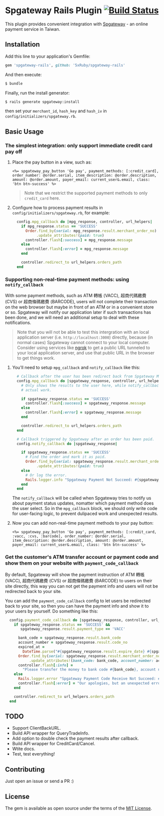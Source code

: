 # Spgateway Rails Plugin [![Build Status](https://travis-ci.org/5xRuby/spgateway-rails.svg?branch=master)](https://travis-ci.org/5xRuby/spgateway-rails)

This plugin provides convenient integration with [Spgateway](https://www.spgateway.com) - an online payment service in Taiwan.


## Installation

Add this line to your application's Gemfile:

```ruby
gem 'spgateway-rails', github: '5xRuby/spgateway-rails'
```

And then execute:

```bash
$ bundle
```

Finally, run the install generator:

```bash
$ rails generate spgateway:install
```

then set your `merchant_id`, `hash_key` and `hash_iv` in `config/initializers/spgateway.rb`.


## Basic Usage

### The simplest integration: only support immediate credit card pay off

1. Place the pay button in a view, such as:

    ```erb
    <%= spgateway_pay_button 'Go pay', payment_methods: [:credit_card], order_number: @order.serial, item_description: @order.description, amount: @order.amount, payer_email: current_user&.email, class: 'btn btn-success' %>
    ```

    > Note that we restrict the supported payment methods to only `credit_card` here.

2. Configure how to process payment results in `config/initializers/spgateway.rb`, for example:

    ```rb
      config.mpg_callback do |mpg_response, controller, url_helpers|
        if mpg_response.status == 'SUCCESS'
          Order.find_by(serial: mpg_response.result.merchant_order_no)
               .update_attributes!(paid: true)
          controller.flash[:success] = mpg_response.message
        else
          controller.flash[:error] = mpg_response.message
        end

        controller.redirect_to url_helpers.orders_path
      end
    ```

### Supporting non-real-time payment methods: using `notify_callback`

With some payment methods, such as ATM 轉帳 (VACC), 超商代碼繳費 (CVS) or 超商條碼繳費 (BARCODE), users will not complete their transaction on the web browser but maybe in front of an ATM or in a convenient store or so. Spgateway will notify our application later if such transactions has been done, and we will need an additional setup to deal with these notifications.

> Note that you will not be able to test this intergration with an local application server (i.e. `http://localhost:3000`) directly, because (in normal cases) Spgateway cannot connect to your local computer. Consider using services like [ngrok](https://ngrok.com/) to get a public URL tunneled to your local application server, and use that public URL in the browser to get things work.

1. You'll need to setup `mpg_callback` and `notify_callback` like this:

    ```rb
      # Callback after the user has been redirect back from Spgateway MPG gateway.
      config.mpg_callback do |spgateway_response, controller, url_helpers|
        # Only shows the results to the user here, while notify_callback will do the
        # actual work.

        if spgateway_response.status == 'SUCCESS'
          controller.flash[:success] = spgateway_response.message
        else
          controller.flash[:error] = spgateway_response.message
        end

        controller.redirect_to url_helpers.orders_path
      end

      # Callback triggered by Spgateway after an order has been paid.
      config.notify_callback do |spgateway_response|

        if spgateway_response.status == 'SUCCESS'
          # Find the order and mark it as paid.
          Order.find_by(serial: spgateway_response.result.merchant_order_no)
               .update_attributes!(paid: true)
        else
          # Or log the error.
          Rails.logger.info "Spgateway Payment Not Succeed: #{spgateway_response.status}: #{spgateway_response.message} (#{spgateway_response.result.to_json})"
        end
      end
    ```

    The `notify_callback` will be called when Spgateway tries to notify us about payment status updates, nomatter which payment method does the user select. So in the `mpg_callback` block, we should only write code for user-facing logic, to prevent dulipaced work and unexpected results.

2. Now you can add non-real-time payment methods to your pay button:

    ```erb
    <%= spgateway_pay_button 'Go pay', payment_methods: [:credit_card, :vacc, :cvs, :barcode], order_number: @order.serial, item_description: @order.description, amount: @order.amount, payer_email: current_user&.email, class: 'btn btn-success' %>
    ```

### Get the customer's ATM transfer account or payment code and show them on your website with `payment_code_callback`

By default, Spgateway will show the payment instruction of ATM 轉帳 (VACC), 超商代碼繳費 (CVS) or 超商條碼繳費 (BARCODE) to users on their site directly, this way you can not get the payment info and users will not be redirected back to your site.

You can add the `payment_code_callback` config to let users be redirected back to your site, so then you can have the payment info and show it to your users by yourself. Do something like this:

```rb
  config.payment_code_callback do |spgateway_response, controller, url_helpers|
    if spgateway_response.status == 'SUCCESS' &&
       spgateway_response.result.payment_type == 'VACC'

      bank_code = spgateway_response.result.bank_code
      account_number = spgateway_response.result.code_no
      expired_at =
        DateTime.parse("#{spgateway_response.result.expire_date} #{spgateway_response.result.expire_time} UTC+8")
      Order.find_by(serial: spgateway_response.result.merchant_order_no)
           .update_attributes!(bank_code: bank_code, account_number: account_number, expired_at: expired_at)
      controller.flash[:info] =
        "Please transfer the money to bank code #{bank_code}, account number #{account_number} before #{I18n.l(expired_at)}"
    else
      Rails.logger.error "Spgateway Payment Code Receive Not Succeed: #{spgateway_response.status}: #{spgateway_response.message} (#{spgateway_response.result.to_json})"
      controller.flash[:error] = "Our apologies, but an unexpected error occured, please try again"
    end

    controller.redirect_to url_helpers.orders_path
  end
```


## TODO

- Support ClientBackURL.
- Build API wrapper for QueryTradeInfo.
- Add option to double check the payment results after callback.
- Build API wrapper for CreditCard/Cancel.
- Wtite docs.
- Test, test everything!


## Contributing

Just open an issue or send a PR :)


## License

The gem is available as open source under the terms of the [MIT License](http://opensource.org/licenses/MIT).
